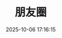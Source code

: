 ---
title: 朋友圈
date: 2025-10-06 17:16:15
comments: false
aside: false
top_img: false
type: "fcircle"
---